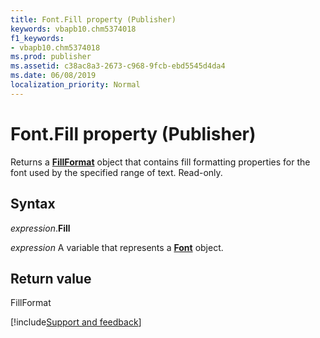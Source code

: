 ```yaml
---
title: Font.Fill property (Publisher)
keywords: vbapb10.chm5374018
f1_keywords:
- vbapb10.chm5374018
ms.prod: publisher
ms.assetid: c38ac8a3-2673-c968-9fcb-ebd5545d4da4
ms.date: 06/08/2019
localization_priority: Normal
---
```



# Font.Fill property (Publisher)

Returns a **[FillFormat](Publisher.FillFormat.md)** object that contains fill formatting properties for the font used by the specified range of text. Read-only.


## Syntax

_expression_.**Fill**

_expression_ A variable that represents a **[Font](Publisher.Font.md)** object.


## Return value

FillFormat



[!include[Support and feedback](~/includes/feedback-boilerplate.md)]